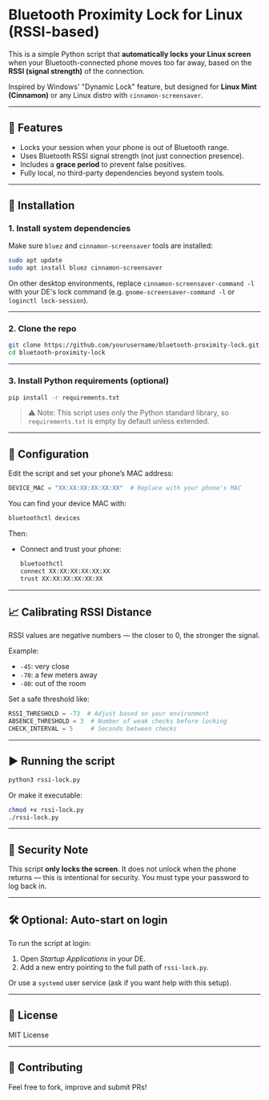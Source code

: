 # Bluetooth Proximity Lock for Linux (RSSI-based)

This is a simple Python script that **automatically locks your Linux screen** when your Bluetooth-connected phone moves too far away, based on the **RSSI (signal strength)** of the connection.

Inspired by Windows' "Dynamic Lock" feature, but designed for **Linux Mint (Cinnamon)** or any Linux distro with `cinnamon-screensaver`.

---

## 🔧 Features

- Locks your session when your phone is out of Bluetooth range.
- Uses Bluetooth RSSI signal strength (not just connection presence).
- Includes a **grace period** to prevent false positives.
- Fully local, no third-party dependencies beyond system tools.

---

## 🚀 Installation

### 1. Install system dependencies

Make sure `bluez` and `cinnamon-screensaver` tools are installed:

```bash
sudo apt update
sudo apt install bluez cinnamon-screensaver
```

On other desktop environments, replace `cinnamon-screensaver-command -l` with your DE's lock command (e.g. `gnome-screensaver-command -l` or `loginctl lock-session`).

---

### 2. Clone the repo

```bash
git clone https://github.com/yourusername/bluetooth-proximity-lock.git
cd bluetooth-proximity-lock
```

---

### 3. Install Python requirements (optional)

```bash
pip install -r requirements.txt
```

> ⚠️ Note: This script uses only the Python standard library, so `requirements.txt` is empty by default unless extended.

---

## 🔧 Configuration

Edit the script and set your phone’s MAC address:

```python
DEVICE_MAC = "XX:XX:XX:XX:XX:XX"  # Replace with your phone's MAC
```

You can find your device MAC with:

```bash
bluetoothctl devices
```

Then:
- Connect and trust your phone:
  ```bash
  bluetoothctl
  connect XX:XX:XX:XX:XX:XX
  trust XX:XX:XX:XX:XX:XX
  ```

---

## 📈 Calibrating RSSI Distance

RSSI values are negative numbers — the closer to 0, the stronger the signal.

Example:
- `-45`: very close
- `-70`: a few meters away
- `-80`: out of the room

Set a safe threshold like:

```python
RSSI_THRESHOLD = -73  # Adjust based on your environment
ABSENCE_THRESHOLD = 3  # Number of weak checks before locking
CHECK_INTERVAL = 5     # Seconds between checks
```

---

## ▶️ Running the script

```bash
python3 rssi-lock.py
```

Or make it executable:

```bash
chmod +x rssi-lock.py
./rssi-lock.py
```

---

## 🔐 Security Note

This script **only locks the screen**. It does not unlock when the phone returns — this is intentional for security. You must type your password to log back in.

---

## 🛠 Optional: Auto-start on login

To run the script at login:
1. Open *Startup Applications* in your DE.
2. Add a new entry pointing to the full path of `rssi-lock.py`.

Or use a `systemd` user service (ask if you want help with this setup).

---

## 📄 License

MIT License

---

## 🤝 Contributing

Feel free to fork, improve and submit PRs!